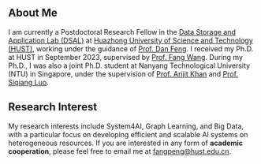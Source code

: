 ## About Me
I am currently a Postdoctoral Research Fellow in the [Data Storage and Application Lab (DSAL)](http://stlab.wnlo.hust.edu.cn/) at [Huazhong University of Science and Technology (HUST)](https://www.hust.edu.cn/), working under the guidance of [Prof. Dan Feng](http://faculty.hust.edu.cn/dfeng/zh_CN/index.htm).
I received my Ph.D. at HUST in September 2023, supervised by [Prof. Fang Wang](http://faculty.hust.edu.cn/wangfang16/zh_CN/index/1704665/list/index.htm). During my Ph.D., I was also a joint Ph.D. student at Nanyang Technological University (NTU) in Singapore, under the supervision of [Prof. Arijit Khan](https://homes.cs.aau.dk/~Arijit/index.html) and [Prof. Siqiang Luo](https://siqiangluo.com).

## Research Interest
My research interests include System4AI, Graph Learning, and Big Data, with a particular focus on developing efficient and scalable AI systems on heterogeneous resources.
If you are interested in any form of **academic cooperation**, please feel free to email me at [fangpeng@hust.edu.cn](mailto:fangpeng@hust.edu.cn).
